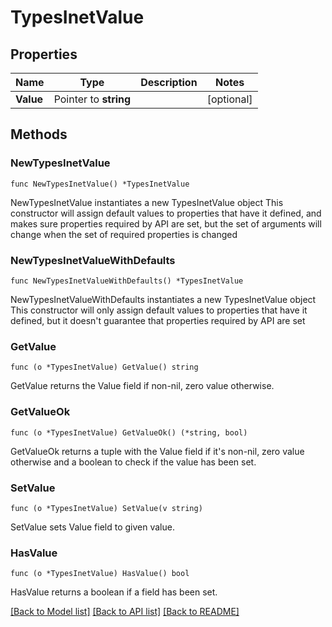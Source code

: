 # TypesInetValue

## Properties

Name | Type | Description | Notes
------------ | ------------- | ------------- | -------------
**Value** | Pointer to **string** |  | [optional] 

## Methods

### NewTypesInetValue

`func NewTypesInetValue() *TypesInetValue`

NewTypesInetValue instantiates a new TypesInetValue object
This constructor will assign default values to properties that have it defined,
and makes sure properties required by API are set, but the set of arguments
will change when the set of required properties is changed

### NewTypesInetValueWithDefaults

`func NewTypesInetValueWithDefaults() *TypesInetValue`

NewTypesInetValueWithDefaults instantiates a new TypesInetValue object
This constructor will only assign default values to properties that have it defined,
but it doesn't guarantee that properties required by API are set

### GetValue

`func (o *TypesInetValue) GetValue() string`

GetValue returns the Value field if non-nil, zero value otherwise.

### GetValueOk

`func (o *TypesInetValue) GetValueOk() (*string, bool)`

GetValueOk returns a tuple with the Value field if it's non-nil, zero value otherwise
and a boolean to check if the value has been set.

### SetValue

`func (o *TypesInetValue) SetValue(v string)`

SetValue sets Value field to given value.

### HasValue

`func (o *TypesInetValue) HasValue() bool`

HasValue returns a boolean if a field has been set.


[[Back to Model list]](../README.md#documentation-for-models) [[Back to API list]](../README.md#documentation-for-api-endpoints) [[Back to README]](../README.md)


